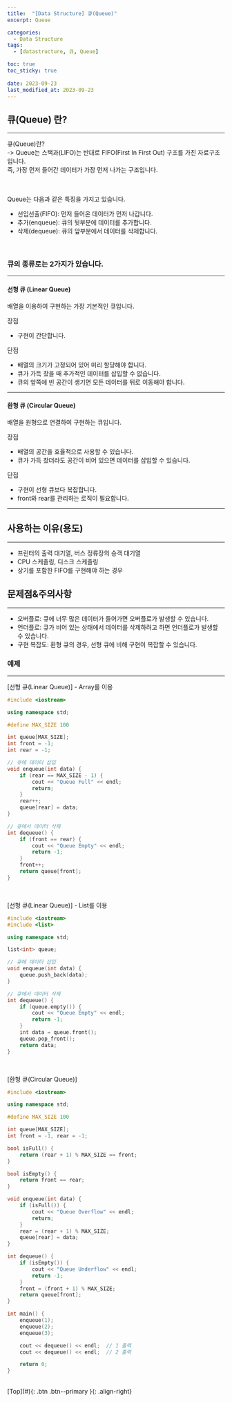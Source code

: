 ```yaml
---
title:  "[Data Structure] 큐(Queue)"
excerpt: Queue

categories:
  - Data Structure
tags:
  - [datastructure, 큐, Queue]

toc: true
toc_sticky: true
 
date: 2023-09-23
last_modified_at: 2023-09-23
---
```


## 큐(Queue) 란?
---
큐(Queue)란? <br>
-> Queue는 스택과(LIFO)는 반대로 FIFO(First In First Out) 구조를 가진 자료구조입니다. <br>
즉, 가장 먼저 들어간 데이터가 가장 먼저 나가는 구조입니다. <br><br><br>


Queue는 다음과 같은 특징을 가지고 있습니다. <br>
- 선입선출(FIFO): 먼저 들어온 데이터가 먼저 나갑니다.
- 추가(enqueue): 큐의 뒷부분에 데이터를 추가합니다.
- 삭제(dequeue): 큐의 앞부분에서 데이터를 삭제합니다.

<br>

### 큐의 종류로는 2가지가 있습니다. 
---

#### 선형 큐 (Linear Queue)<br>
배열을 이용하여 구현하는 가장 기본적인 큐입니다.<br>

장점
- 구현이 간단합니다.
 
단점
- 배열의 크기가 고정되어 있어 미리 할당해야 합니다.
- 큐가 가득 찼을 때 추가적인 데이터를 삽입할 수 없습니다.
- 큐의 앞쪽에 빈 공간이 생기면 모든 데이터를 뒤로 이동해야 합니다.


----

#### 환형 큐 (Circular Queue)<br>
배열을 원형으로 연결하여 구현하는 큐입니다.

장점
- 배열의 공간을 효율적으로 사용할 수 있습니다.
- 큐가 가득 찼더라도 공간이 비어 있으면 데이터를 삽입할 수 있습니다.

단점
- 구현이 선형 큐보다 복잡합니다.
- front와 rear를 관리하는 로직이 필요합니다.

----


## 사용하는 이유(용도)
---
- 프린터의 출력 대기열, 버스 정류장의 승객 대기열
- CPU 스케줄링, 디스크 스케줄링
- 상기를 포함한 FIFO를 구현해야 하는 경우

## 문제점&주의사항
---
- 오버플로: 큐에 너무 많은 데이터가 들어가면 오버플로가 발생할 수 있습니다.
- 언더플로: 큐가 비어 있는 상태에서 데이터를 삭제하려고 하면 언더플로가 발생할 수 있습니다.
- 구현 복잡도: 환형 큐의 경우, 선형 큐에 비해 구현이 복잡할 수 있습니다.


### 예제
---

[선형 큐(Linear Queue)] - Array를 이용
```C++
#include <iostream>

using namespace std;

#define MAX_SIZE 100

int queue[MAX_SIZE];
int front = -1;
int rear = -1;

// 큐에 데이터 삽입
void enqueue(int data) {
    if (rear == MAX_SIZE - 1) {
        cout << "Queue Full" << endl;
        return;
    }
    rear++;
    queue[rear] = data;
}

// 큐에서 데이터 삭제
int dequeue() {
    if (front == rear) {
        cout << "Queue Empty" << endl;
        return -1;
    }
    front++;
    return queue[front];
}
```
<br>

[선형 큐(Linear Queue)] - List를 이용
```C++
#include <iostream>
#include <list>

using namespace std;

list<int> queue;

// 큐에 데이터 삽입
void enqueue(int data) {
    queue.push_back(data);
}

// 큐에서 데이터 삭제
int dequeue() {
    if (queue.empty()) {
        cout << "Queue Empty" << endl;
        return -1;
    }
    int data = queue.front();
    queue.pop_front();
    return data;
}
```
<br>

[환형 큐(Circular Queue)]
```C++
#include <iostream>

using namespace std;

#define MAX_SIZE 100

int queue[MAX_SIZE];
int front = -1, rear = -1;

bool isFull() {
    return (rear + 1) % MAX_SIZE == front;
}

bool isEmpty() {
    return front == rear;
}

void enqueue(int data) {
    if (isFull()) {
        cout << "Queue Overflow" << endl;
        return;
    }
    rear = (rear + 1) % MAX_SIZE;
    queue[rear] = data;
}

int dequeue() {
    if (isEmpty()) {
        cout << "Queue Underflow" << endl;
        return -1;
    }
    front = (front + 1) % MAX_SIZE;
    return queue[front];
}

int main() {
    enqueue(1);
    enqueue(2);
    enqueue(3);

    cout << dequeue() << endl;  // 1 출력
    cout << dequeue() << endl;  // 2 출력

    return 0;
}
```

<br>
[Top](#){: .btn .btn--primary }{: .align-right}